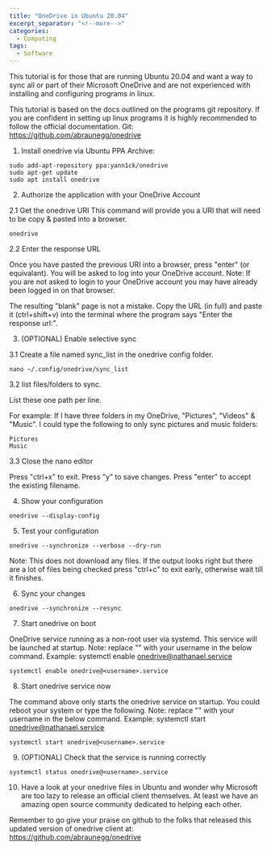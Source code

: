 ```yaml
---
title: "OneDrive in Ubuntu 20.04"
excerpt_separator: "<!--more-->"
categories:
  - Computing
tags:
  - Software
---
```


This tutorial is for those that are running Ubuntu 20.04 and want a way to sync all or part of their Microsoft OneDrive and are not experienced with installing and configuring programs in linux. 

This tutorial is based on the docs outlined on the programs git repository. If you are confident in setting up linux programs it is highly recommended to follow the official documentation. 
Git: https://github.com/abraunegg/onedrive

<!--more-->

1. Install onedrive via Ubuntu PPA Archive:
```
sudo add-apt-repository ppa:yann1ck/onedrive
sudo apt-get update
sudo apt install onedrive
```

2. Authorize the application with your OneDrive Account

2.1 Get the onedrive URI
This command will provide you a URI that will need to be copy & pasted into a browser.
```
onedrive
```

2.2 Enter the response URL

Once you have pasted the previous URI into a browser, press "enter" (or equivalant). 
You will be asked to log into your OneDrive account. 
Note: If you are not asked to login to your OneDrive account you may have already been logged in on that browser.

The resulting "blank" page is not a mistake. Copy the URL (in full) and paste it (ctrl+shift+v) into the terminal where the program says "Enter the response url:".

3. (OPTIONAL) Enable selective sync

3.1 Create a file named sync_list in the onedrive config folder. 

```nano ~/.config/onedrive/sync_list```

3.2 list files/folders to sync.

List these one path per line. 

For example: If I have three folders in my OneDrive, "Pictures", "Videos" & "Music". I could type the following to only sync pictures and music folders:
```
Pictures
Music
``` 

3.3 Close the nano editor

Press "ctrl+x" to exit.
Press "y" to save changes.
Press "enter" to accept the existing filename.

4. Show your configuration

```
onedrive --display-config
```

5. Test your configuration

```
onedrive --synchronize --verbose --dry-run
```

Note: This does not download any files. If the output looks right but there are a lot of files being checked press "ctrl+c" to exit early, otherwise wait till it finishes. 

6. Sync your changes

```
onedrive --synchronize --resync
```

7. Start onedrive on boot

OneDrive service running as a non-root user via systemd. This service will be launched at startup.
Note: replace "<username>" with your username in the below command. Example: systemctl enable onedrive@nathanael.service

```
systemctl enable onedrive@<username>.service
```

8. Start onedrive service now

The command above only starts the onedrive service on startup. You could reboot your system or type the following.
Note: replace "<username>" with your username in the below command. Example: systemctl start onedrive@nathanael.service

```
systemctl start onedrive@<username>.service
```

9. (OPTIONAL) Check that the service is running correctly

```
systemctl status onedrive@<username>.service
```

10. Have a look at your onedrive files in Ubuntu and wonder why Microsoft are too lazy to release an official client themselves. At least we have an amazing open source community dedicated to helping each other.

Remember to go give your praise on github to the folks that released this updated version of onedrive client at: https://github.com/abraunegg/onedrive
